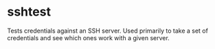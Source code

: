 # sshtest
Tests credentials against an SSH server.  Used primarily to take a set of credentials and see which ones work with a given server.
